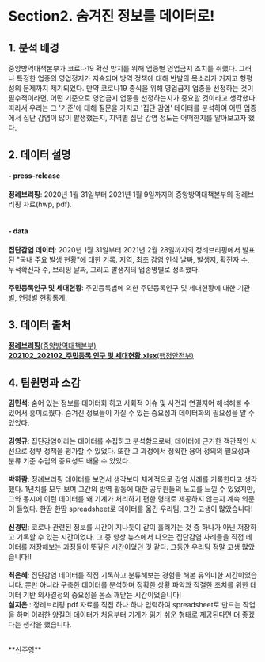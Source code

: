 # Section2. 숨겨진 정보를 데이터로!

## 1. 분석 배경
중앙방역대책본부가 코로나19 확산 방지를 위해 업종별 영업금지 조치를 취했다. 그러나 특정한 업종의 영업정지가 지속되며 방역 정책에 대해 반발의 목소리가 커지고 형평성의 문제까지 제기되었다. 만약 코로나19 종식을 위해 영업금지 업종을 선정하는 것이 필수적이라면, 어떤 기준으로 영업금지 업종을 선정하는지가 중요할 것이라고 생각했다. 따라서 우리는 그 '기준'에 대해 질문을 가지고 '집단 감염' 데이터를 분석하여 어떤 업종에서 집단 감염이 많이 발생했는지, 지역별 집단 감염 정도는 어떠한지를 알아보고자 했다.

## 2. 데이터 설명
#### - press-release<br>
**정례브리핑**: 2020년 1월 31일부터 2021년 1월 9일까지의 중앙방역대책본부의 정례브리핑 자료(hwp, pdf).  
<br>
#### - data<br>
**집단감염 데이터**: 2020년 1월 31일부터 2021년 2월 28일까지의 정례브리핑에서 발표된 "국내 주요 발생 현황"에 대한 기록. 지역, 최초 감염 인식 날짜, 발생지, 확진자 수, 누적확진자 수, 브리핑 날짜, 그리고 발생지의 업종명별로 정리했다.  
<br>
**주민등록인구 및 세대현황**: 주민등록법에 의한 주민등록인구 및 세대현황에 대한 기관별, 연령별 현황통계.

## 3. 데이터 출처  
[**정례브리핑**(중앙방역대책본부)](http://ncov.mohw.go.kr/tcmBoardList.do?brdId=&brdGubun=&dataGubun=&ncvContSeq=&contSeq=&board_id=140&gubun=)
<br>
[**202102_202102_주민등록 인구 및 세대현황.xlsx**(행정안전부)](https://jumin.mois.go.kr/)

## 4. 팀원명과 소감
**김민석**: 숨어 있는 정보를 데이터화 하고 사회적 이슈 및 사건과 연결지어 해석해볼 수 있어서 흥미로웠다. 숨겨진 정보들이 가질 수 있는 중요성과 데이터화의 필요성을 알 수 있었다.  
<br>
**김영규**: 집단감염이라는 데이터를 수집하고 분석함으로써, 데이터에 근거한 객관적인 시선으로 정부 정책을 평가할 수 있었다. 또한 그 과정에서 정확한 용어 정의의 필요성과 분류 기준 수립의 중요성도 배울 수 있었다.  
<br>
**박하람**: 정례브리핑 데이터를 보면서 생각보다 체계적으로 감염 사례를 기록한다고 생각했다. 1년치를 모두 보며 그간의 방역 활동에 대한 공무원들의 노고를 느낄 수 있었지만, 그와 동시에 이런 데이터를 왜 기계가 처리하기 편한 형태로 제공하지 않는지 계속 의문이 들었다. 한땀 한땀 spreadsheet로 데이터를 옮긴 우리팀, 그간 고생이 많았습니다!  
<br>
**신경민**: 코로나 관련된 정보를 시간이 지나듯이 같이 흘러가는 것 중 하나가 아닌 저장하고 기록할 수 있는 시간이었다. 그 중 항상 뉴스에서 나오는 집단감염 사례들을 직접 데이터를 저장해보는 과정들이 뜻깊은 시간이었던 것 같다. 그동안 우리팀 정말 고생 많았습니다!!  
<br>
**최은혜**: 집단감염 데이터를 직접 기록하고 분류해보는 경험을 해본 유의미한 시간이었습니다. 뿐만 아니라 구축한 데이터를 분석하며 정확한 상황 파악과 적절한 조치를 위한 데이터 기반 의사결정의 중요성을 몸소 깨닫는 시간이었습니다!
<br>
**설지은** : 정례브리핑 pdf 자료를 직접 하나 하나 입력하여 spreadsheet로 만드는 작업을 하며 이러한 양질의 데이터가 처음부터 기계가 읽기 쉬운 형태로 제공된다면 더 좋겠다는 생각을 했습니다.

<br>
**신주영**
